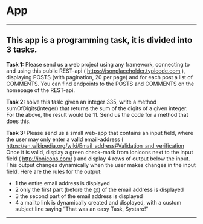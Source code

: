 # App

---

## This app is a programming task, it is divided into 3 tasks.

**Task 1:**
Please send us a web project using any framework, connecting to and using this public
REST-api ( https://jsonplaceholder.typicode.com ), displaying POSTS (with pagination, 20 per page) and for each post a
list of COMMENTS. You can find endpoints to the POSTS and COMMENTS on the homepage of the REST-api.

**Task 2:**
solve this task: given an integer 335, write a method sumOfDigits(integer) that returns the sum of the digits of a given
integer. For the above, the result would be 11. Send us the code for a method that does this.

**Task 3:**
Please send us a small web-app that contains an input field, where the user may only enter a valid
email-address ( https://en.wikipedia.org/wiki/Email_address#Validation_and_verification
Once it is valid, display a green check-mark from ionicons next to the input field ( http://ionicons.com/ ) and display
4 rows of output below the input. This output changes dynamically when the user makes changes in the input field. Here
are the rules for the output:

- 1 the entire email address is displayed
- 2 only the first part (before the @) of the email address is displayed
- 3 the second part of the email address is displayed
- 4 a mailto link is dynamically created and displayed, with a custom subject line saying “That was an easy Task,
  Systaro!"

---

